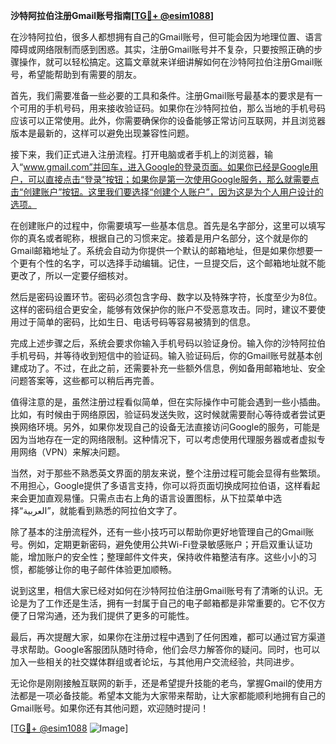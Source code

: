 **沙特阿拉伯注册Gmail账号指南[[TG💪+ @esim1088](https://t.me/s/esim1088)]**

在沙特阿拉伯，很多人都想拥有自己的Gmail账号，但可能会因为地理位置、语言障碍或网络限制而感到困惑。其实，注册Gmail账号并不复杂，只要按照正确的步骤操作，就可以轻松搞定。这篇文章就来详细讲解如何在沙特阿拉伯注册Gmail账号，希望能帮助到有需要的朋友。

首先，我们需要准备一些必要的工具和条件。注册Gmail账号最基本的要求是有一个可用的手机号码，用来接收验证码。如果你在沙特阿拉伯，那么当地的手机号码应该可以正常使用。此外，你需要确保你的设备能够正常访问互联网，并且浏览器版本是最新的，这样可以避免出现兼容性问题。

接下来，我们正式进入注册流程。打开电脑或者手机上的浏览器，输入“www.gmail.com”并回车，进入Google的登录页面。如果你已经是Google用户，可以直接点击“登录”按钮；如果你是第一次使用Google服务，那么就需要点击“创建账户”按钮。这里我们要选择“创建个人账户”，因为这是为个人用户设计的选项。

在创建账户的过程中，你需要填写一些基本信息。首先是名字部分，这里可以填写你的真名或者昵称，根据自己的习惯来定。接着是用户名部分，这个就是你的Gmail邮箱地址了。系统会自动为你提供一个默认的邮箱地址，但是如果你想要一个更有个性的名字，可以选择手动编辑。记住，一旦提交后，这个邮箱地址就不能更改了，所以一定要仔细核对。

然后是密码设置环节。密码必须包含字母、数字以及特殊字符，长度至少为8位。这样的密码组合更安全，能够有效保护你的账户不受恶意攻击。同时，建议不要使用过于简单的密码，比如生日、电话号码等容易被猜到的信息。

完成上述步骤之后，系统会要求你输入手机号码以验证身份。输入你的沙特阿拉伯手机号码，并等待收到短信中的验证码。输入验证码后，你的Gmail账号就基本创建成功了。不过，在此之前，还需要补充一些额外信息，例如备用邮箱地址、安全问题答案等，这些都可以稍后再完善。

值得注意的是，虽然注册过程看似简单，但在实际操作中可能会遇到一些小插曲。比如，有时候由于网络原因，验证码发送失败，这时候就需要耐心等待或者尝试更换网络环境。另外，如果你发现自己的设备无法直接访问Google的服务，可能是因为当地存在一定的网络限制。这种情况下，可以考虑使用代理服务器或者虚拟专用网络（VPN）来解决问题。

当然，对于那些不熟悉英文界面的朋友来说，整个注册过程可能会显得有些繁琐。不用担心，Google提供了多语言支持，你可以将页面切换成阿拉伯语，这样看起来会更加直观易懂。只需点击右上角的语言设置图标，从下拉菜单中选择“العربية”，就能看到熟悉的阿拉伯文字了。

除了基本的注册流程外，还有一些小技巧可以帮助你更好地管理自己的Gmail账号。例如，定期更新密码，避免使用公共Wi-Fi登录敏感账户；开启双重认证功能，增加账户的安全性；整理邮件文件夹，保持收件箱整洁有序。这些小小的习惯，都能够让你的电子邮件体验更加顺畅。

说到这里，相信大家已经对如何在沙特阿拉伯注册Gmail账号有了清晰的认识。无论是为了工作还是生活，拥有一封属于自己的电子邮箱都是非常重要的。它不仅方便了日常沟通，还为我们提供了更多的可能性。

最后，再次提醒大家，如果你在注册过程中遇到了任何困难，都可以通过官方渠道寻求帮助。Google客服团队随时待命，他们会尽力解答你的疑问。同时，也可以加入一些相关的社交媒体群组或者论坛，与其他用户交流经验，共同进步。

无论你是刚刚接触互联网的新手，还是希望提升技能的老鸟，掌握Gmail的使用方法都是一项必备技能。希望本文能为大家带来帮助，让大家都能顺利地拥有自己的Gmail账号。如果你还有其他问题，欢迎随时提问！

[[TG💪+ @esim1088](https://t.me/s/esim1088) ![Image](https://i.postimg.cc/4NQfJmqS/Snipaste-2025-05-13-00-14-12.png)]